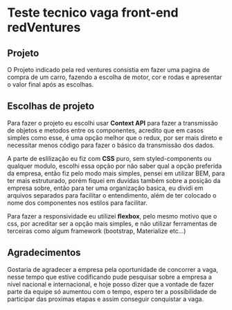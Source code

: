 # Teste tecnico vaga front-end redVentures
## Projeto 

O Projeto indicado pela red ventures consistia em fazer uma pagina de compra de um carro, fazendo a escolha de motor, cor e rodas e apresentar o valor final após as escolhas.

## Escolhas de projeto 

Para fazer o projeto eu escolhi usar **Context API** para fazer a transmissão de objetos e metodos entre os componentes, acredito que em casos simples como esse, é uma opção melhor que o redux, por ser mais direto e necessitar menos código para fazer o básico da transmissão dos dados.

A parte de eslilização eu fiz com **CSS** puro, sem styled-components ou qualquer modulo, escolhi essa opção por não saber qual a opção preferida da empresa, então fiz pelo modo mais simples, pensei em utilizar BEM, para ter mais estruturado, porém fiquei em duvidas também sobre a posição da empresa sobre, então para ter uma organização basica, eu dividi em arquivos separados para facilitar o entendimento, além de ter colocado o nome dos componentes nos estilos para facilitar.

Para fazer a responsividade eu utilizei **flexbox**, pelo mesmo motivo que o css, por acreditar ser a opção mais simples, e não utilizar ferramentas de terceiras como algum framework (bootstrap, Materialize etc...)

## Agradecimentos

Gostaria de agradecer a empresa pela oportunidade de concorrer a vaga, nesse tempo que estive codificando pude pesquisar sobre a empresa a nivel nacional e internacional, e hoje posso dizer que a vontade de fazer parte da equipe só aumentou com o tempo, espero ter a possibilidade de participar das proximas etapas e assim conseguir conquistar a vaga.

